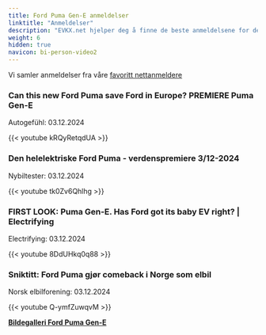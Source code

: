 ```yaml
---
title: Ford Puma Gen-E anmeldelser
linktitle: "Anmeldelser"
description: "EVKX.net hjelper deg å finne de beste anmeldelsene for denne modellen."
weight: 6
hidden: true
navicon: bi-person-video2
---
```

Vi samler anmeldelser fra våre [favoritt nettanmeldere](../../../../../guides/evreviewers/)

<div class="container text-center shadow p-2 pe-4 mb-5 bg-body-tertiary rounded border">
<h3>Can this new Ford Puma save Ford in Europe? PREMIERE Puma Gen-E</h3>
<p>Autogefühl: 03.12.2024</p>

{{< youtube kRQyRetqdUA >}}

</div>
<div class="container text-center shadow p-2 pe-4 mb-5 bg-body-tertiary rounded border">
<h3>Den helelektriske Ford Puma - verdenspremiere 3/12-2024</h3>
<p>Nybiltester: 03.12.2024</p>

{{< youtube tk0Zv6Qhlhg >}}

</div>
<div class="container text-center shadow p-2 pe-4 mb-5 bg-body-tertiary rounded border">
<h3>FIRST LOOK: Puma Gen-E. Has Ford got its baby EV right? | Electrifying</h3>
<p>Electrifying: 03.12.2024</p>

{{< youtube 8DdUHkq0q88 >}}

</div>
<div class="container text-center shadow p-2 pe-4 mb-5 bg-body-tertiary rounded border">
<h3>Sniktitt: Ford Puma gjør comeback i Norge som elbil</h3>
<p>Norsk elbilforening: 03.12.2024</p>

{{< youtube Q-ymfZuwqvM >}}

</div>
<div class="mt-3 mb-3">
<a href="../gallery/" class="text-decoration-none text-black">
<strong><i class="bi-arrow-left"></i>Bildegalleri  </strong>
</a>
<a href="../" class="text-decoration-none text-black float-end">
<strong>Ford Puma Gen-E <i class="bi-arrow-right"></i></strong>
</a>
</div>
